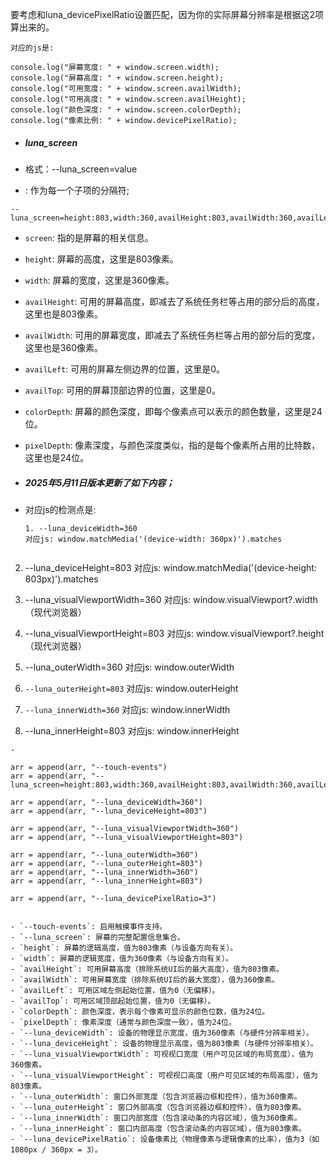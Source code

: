 要考虑和luna_devicePixelRatio设置匹配，因为你的实际屏幕分辨率是根据这2项算出来的。



```
对应的js是:

console.log("屏幕宽度: " + window.screen.width);
console.log("屏幕高度: " + window.screen.height);
console.log("可用宽度: " + window.screen.availWidth);
console.log("可用高度: " + window.screen.availHeight);
console.log("颜色深度: " + window.screen.colorDepth);
console.log("像素比例: " + window.devicePixelRatio);

```





- ##### luna_screen

- 格式：--luna_screen=value

- : 作为每一个子项的分隔符;

```
--luna_screen=height:803,width:360,availHeight:803,availWidth:360,availLeft:0,availTop:0,colorDepth:24,pixelDepth:24"

```

- `screen`: 指的是屏幕的相关信息。
- `height`: 屏幕的高度，这里是803像素。
- `width`: 屏幕的宽度，这里是360像素。
- `availHeight`: 可用的屏幕高度，即减去了系统任务栏等占用的部分后的高度，这里也是803像素。
- `availWidth`: 可用的屏幕宽度，即减去了系统任务栏等占用的部分后的宽度，这里也是360像素。
- `availLeft`: 可用的屏幕左侧边界的位置，这里是0。
- `availTop`: 可用的屏幕顶部边界的位置，这里是0。
- `colorDepth`: 屏幕的颜色深度，即每个像素点可以表示的颜色数量，这里是24位。
- `pixelDepth`: 像素深度，与颜色深度类似，指的是每个像素所占用的比特数，这里也是24位。



- ##### 2025年5月11日版本更新了如下内容；
- 对应js的检测点是:
  ```
  1. --luna_deviceWidth=360
  对应js: window.matchMedia('(device-width: 360px)').matches


2. --luna_deviceHeight=803
    对应js: window.matchMedia('(device-height: 803px)').matches


3. --luna_visualViewportWidth=360
   对应js: window.visualViewport?.width（现代浏览器）

4. --luna_visualViewportHeight=803
   对应js: window.visualViewport?.height（现代浏览器）

5. --luna_outerWidth=360
   对应js: window.outerWidth

6. `--luna_outerHeight=803`
   对应js: window.outerHeight

7. `--luna_innerWidth=360`
   对应js: window.innerWidth

8. --luna_innerHeight=803
   对应js: window.innerHeight

```
- 
```
	arr = append(arr, "--touch-events")
	arr = append(arr, "--luna_screen=height:803,width:360,availHeight:803,availWidth:360,availLeft:0,availTop:0,colorDepth:24,pixelDepth:24")

	arr = append(arr, "--luna_deviceWidth=360")
	arr = append(arr, "--luna_deviceHeight=803")

	arr = append(arr, "--luna_visualViewportWidth=360")
	arr = append(arr, "--luna_visualViewportHeight=803")

	arr = append(arr, "--luna_outerWidth=360")
	arr = append(arr, "--luna_outerHeight=803")
	arr = append(arr, "--luna_innerWidth=360")
	arr = append(arr, "--luna_innerHeight=803")

	arr = append(arr, "--luna_devicePixelRatio=3")
```

- `--touch-events`: 启用触摸事件支持。
- `--luna_screen`: 屏幕的完整配置信息集合。
- `height`: 屏幕的逻辑高度，值为803像素（与设备方向有关）。
- `width`: 屏幕的逻辑宽度，值为360像素（与设备方向有关）。
- `availHeight`: 可用屏幕高度（排除系统UI后的最大高度），值为803像素。
- `availWidth`: 可用屏幕宽度（排除系统UI后的最大宽度），值为360像素。
- `availLeft`: 可用区域左侧起始位置，值为0（无偏移）。
- `availTop`: 可用区域顶部起始位置，值为0（无偏移）。
- `colorDepth`: 颜色深度，表示每个像素可显示的颜色位数，值为24位。
- `pixelDepth`: 像素深度（通常与颜色深度一致），值为24位。
- `--luna_deviceWidth`: 设备的物理显示宽度，值为360像素（与硬件分辨率相关）。
- `--luna_deviceHeight`: 设备的物理显示高度，值为803像素（与硬件分辨率相关）。
- `--luna_visualViewportWidth`: 可视视口宽度（用户可见区域的布局宽度），值为360像素。
- `--luna_visualViewportHeight`: 可视视口高度（用户可见区域的布局高度），值为803像素。
- `--luna_outerWidth`: 窗口外部宽度（包含浏览器边框和控件），值为360像素。
- `--luna_outerHeight`: 窗口外部高度（包含浏览器边框和控件），值为803像素。
- `--luna_innerWidth`: 窗口内部宽度（包含滚动条的内容区域），值为360像素。
- `--luna_innerHeight`: 窗口内部高度（包含滚动条的内容区域），值为803像素。
- `--luna_devicePixelRatio`: 设备像素比（物理像素与逻辑像素的比率），值为3（如 1080px / 360px = 3）。

 
